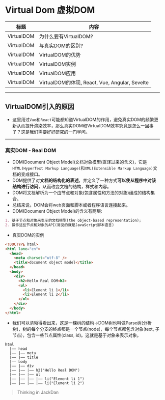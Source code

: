 # Virtual Dom 虚拟DOM

| 标题 | 内容 |
| --- | --- |
| VirtualDOM | 为什么要有VirtualDOM? |
| VirtualDOM | 与真实DOM的区别? |
| VirtualDOM | VirtualDOM的优势 |
| VirtualDOM | VirtualDOM实例 |
| VirtualDOM | VirtualDOM应用 |
| VirtualDOM | VirtualDOM的体现, React, Vue, Angular, Sevelte |


------
## VirtualDOM引入的原因

- 这里用过`Vue`和`React`可能都知道VirtualDOM的作用，避免真实DOM的频繁更新从而提升渲染效率，那么真实DOM和VirtualDOM效率究竟是怎么一回事了？这是我们需要好好研究的一门学问。

------
### 真实DOM - Real DOM

- DOM(Document Object Model)文档对象模型(直译过来的含义)，它是`HTML(HyperText Markup Language)`和`XML(Extensible Markup Language)`文档的变成接口。
- DOM提供了对**文档的结构化的表述**，并定义了一种方式**可以使从程序中对该结构进行访问**，从而改变文档的结构，样式和内容。
- DOM将文档解析为一个由节点和对象(包含属性和方法的对象)组成的结构集合。
- 总结来说，DOM会将web页面和脚本或者程序语言连接起来。
- DOM(Document Object Model)的含义有两层:

```md
1. 基于节点和对象来表示的文档模型(the object-based representation);
2. 操作这些节点和对象的API(常见的就是JavaScript脚本语言)
```

- 真实DOM的实例

```html
<!DOCTYPE html>
<html lane="en">
  <head>
    <meta charset="utf-8" />
    <title>document object model</title>
  </head>
  <body>
    <div>
      <h2>Hello Real DOM<h2>
      <ul>
        <li>Element li 1</li>
        <li>Element li 2</li>
      </ul>
    </div>
  </body>
</html>
```

- 我们可以清晰得看出来，这是一棵树的结构->DOM树也叫做Parse树(分析树)，树的每个分支的终点都是一个节点(node)，每个节点都包含对象(text, 子节点)，包含一些节点属性(class, id)。这就是基于对象来表示对象。

```
html
  |—— head
  |—— |—— meta
  |—— |—— title
  |—— body
  |—— |—— div
  |—— |—— |—— h2("Hello Real DOM")
  |—— |—— |—— ul
  |—— |—— |—— |—— li("Element li 1")
  |—— |—— |—— |—— li("Element li 2")
```


> Thinking in JackDan
